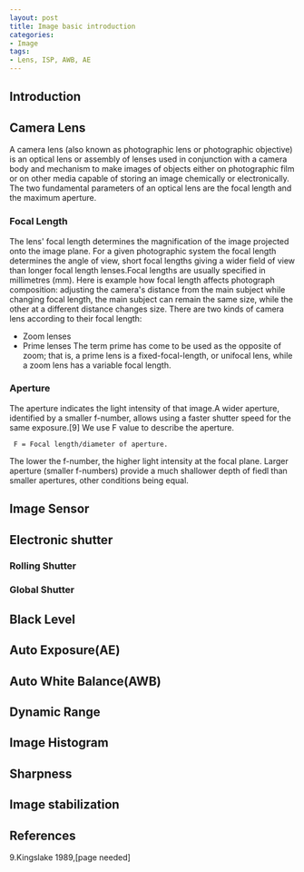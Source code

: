 ```yaml
---
layout: post
title: Image basic introduction
categories:
- Image
tags:
- Lens, ISP, AWB, AE
---
```

## **Introduction**
## **Camera Lens**
A camera lens (also known as photographic lens or photographic objective) is an optical lens or assembly of lenses used in conjunction with a camera body and mechanism to make images of objects either on photographic film or on other media capable of storing an image chemically or electronically.
The two fundamental parameters of an optical lens are the focal length and the maximum aperture.
### **Focal Length**
The lens' focal length determines the magnification of the image projected onto the image plane. For a given photographic system the focal length determines the angle of view, short focal lengths giving a wider field of view than longer focal length lenses.Focal lengths are usually specified in millimetres (mm).
Here is example how focal length affects photograph composition: adjusting the camera's distance from the main subject while changing focal length, the main subject can remain the same size, while the other at a different distance changes size.
There are two kinds of camera lens according to their focal length: 
 + Zoom lenses
 + Prime lenses
The term prime has come to be used as the opposite of zoom; that is, a prime lens is a fixed-focal-length, or unifocal lens, while a zoom lens has a variable focal length.

### **Aperture**
The aperture indicates the light intensity of that image.A wider aperture, identified by a smaller f-number, allows using a faster shutter speed for the same exposure.[9]
We use F value to describe the aperture.


     F = Focal length/diameter of aperture.


The lower the f-number, the higher light intensity at the focal plane. Larger aperture (smaller f-numbers) provide a much shallower depth of fiedl than smaller apertures, other conditions being equal.
## **Image Sensor**
## **Electronic shutter**
### **Rolling Shutter**
### **Global Shutter**
## **Black Level**
## **Auto Exposure(AE)**
## **Auto White Balance(AWB)**
## **Dynamic Range**
## **Image Histogram**
## **Sharpness**
## **Image stabilization**
## **References**
 9.Kingslake 1989,[page needed]
